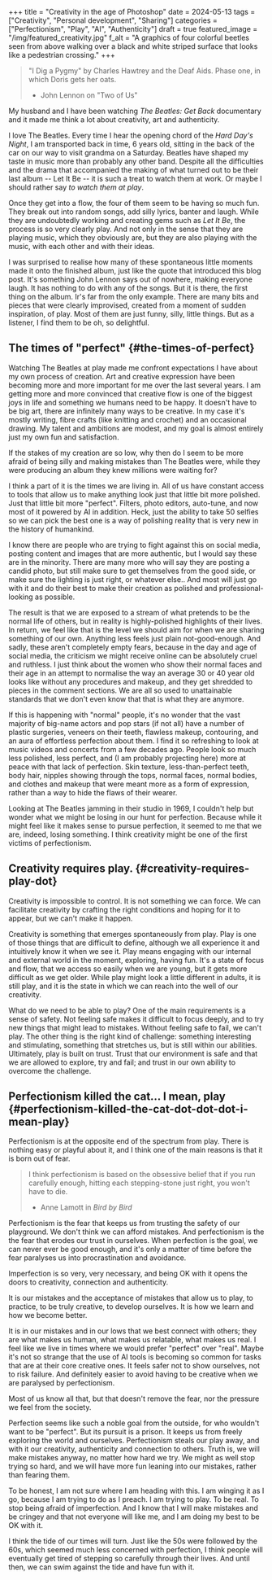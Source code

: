 +++
title = "Creativity in the age of Photoshop"
date = 2024-05-13
tags = ["Creativity", "Personal development", "Sharing"]
categories = ["Perfectionism", "Play", "AI", "Authenticity"]
draft = true
featured_image = "/img/featured_creativity.jpg"
f_alt = "A graphics of four colorful beetles seen from above walking over a black and white striped surface that looks like a pedestrian crossing."
+++

> "I Dig a Pygmy" by Charles Hawtrey and the Deaf Aids. Phase one, in which Doris gets her oats.
>
> -   John Lennon on "Two of Us"

My husband and I have been watching _The Beatles: Get Back_ documentary and it made me think a lot about creativity, art and authenticity.

I love The Beatles. Every time I hear the opening chord of the _Hard Day's Night_, I am transported back in time, 6 years old, sitting in the back of the car on our way to visit grandma on a Saturday. Beatles have shaped my taste in music more than probably any other band. Despite all the difficulties and the drama that accompanied the making of what turned out to be their last album -- Let It Be -- it is such a treat to watch them at work. Or maybe I should rather say _to watch them at play_.

Once they get into a flow, the four of them seem to be having so much fun. They break out into random songs, add silly lyrics, banter and laugh. While they are undoubtedly working and creating gems such as _Let It Be_, the process is so very clearly play. And not only in the sense that they are playing music, which they obviously are, but they are also playing with the music, with each other and with their ideas.

I was surprised to realise how many of these spontaneous little moments made it onto the finished album, just like the quote that introduced this blog post. It's something John Lennon says out of nowhere, making everyone laugh. It has nothing to do with any of the songs. But it is there, the first thing on the album. Ir's far from the only example. There are many bits and pieces that were clearly improvised, created from a moment of sudden inspiration, of play. Most of them are just funny, silly, little things. But as a listener, I find them to be oh, so delightful.


## The times of "perfect" {#the-times-of-perfect}

Watching The Beatles at play made me confront expectations I have about my own process of creation. Art and creative expression have been becoming more and more important for me over the last several years. I am getting more and more convinced that creative flow is one of the biggest joys in life and something we humans need to be happy. It doesn't have to be big art, there are infinitely many ways to be creative. In my case it's mostly writing, fibre crafts (like knitting and crochet) and an occasional drawing. My talent and ambitions are modest, and my goal is almost entirely just my own fun and satisfaction.

If the stakes of my creation are so low, why then do I seem to be more afraid of being silly and making mistakes than The Beatles were, while they were producing an album they knew millions were waiting for?

I think a part of it is the times we are living in. All of us have constant access to tools that allow us to make anything look just that little bit more polished. Just that little bit more "perfect". Filters, photo editors, auto-tune, and now most of it powered by AI in addition. Heck, just the ability to take 50 selfies so we can pick the best one is a way of polishing reality that is very new in the history of humankind.

I know there are people who are trying to fight against this on social media, posting content and images that are more authentic, but I would say these are in the minority. There are many more who will say they are posting a candid photo, but still make sure to get themselves from the good side, or make sure the lighting is just right, or whatever else.. And most will just go with it and do their best to make their creation as polished and professional-looking as possible.

The result is that we are exposed to a stream of what pretends to be the normal life of others, but in reality is highly-polished highlights of their lives. In return, we feel like that is the level we should aim for when we are sharing something of our own. Anything less feels just plain not-good-enough. And sadly, these aren't completely empty fears, because in the day and age of social media, the criticism we might receive online can be absolutely cruel and ruthless. I just think about the women who show their normal faces and their age in an attempt to normalise the way an average 30 or 40 year old looks like without any procedures and makeup, and they get shredded to pieces in the comment sections. We are all so used to unattainable standards that we don't even know that that is what they are anymore.

If this is happening with "normal" people, it's no wonder that the vast majority of big-name actors and pop stars (if not all) have a number of plastic surgeries, veneers on their teeth, flawless makeup, contouring, and an aura of effortless perfection about them. I find it so refreshing to look at music videos and concerts from a few decades ago. People look so much less polished, less perfect, and (I am probably projecting here) more at peace with that lack of perfection. Skin texture, less-than-perfect teeth, body hair, nipples showing through the tops, normal faces, normal bodies, and clothes and makeup that were meant more as a form of expression, rather than a way to hide the flaws of their wearer.

Looking at The Beatles jamming in their studio in 1969, I couldn't help but wonder what we might be losing in our hunt for perfection.  Because while it might feel like it makes sense to pursue perfection, it seemed to me that we are, indeed, losing something. I think creativity might be one of the first victims of perfectionism.


## Creativity requires play. {#creativity-requires-play-dot}

Creativity is impossible to control. It is not something we can force. We can facilitate creativity by crafting the right conditions and hoping for it to appear, but we can't make it happen.

Creativity is something that emerges spontaneously from play. Play is one of those things that are difficult to define, although we all experience it and intuitively know it when we see it. Play means engaging with our internal and external world in the moment, exploring, having fun. It's a state of focus and flow, that we access so easily when we are young, but it gets more difficult as we get older. While play might look a little different in adults, it is still play, and it is the state in which we can reach into the well of our creativity.

What do we need to be able to play? One of the main requirements is a sense of safety. Not feeling safe makes it difficult to focus deeply, and to try new things that might lead to mistakes. Without feeling safe to fail, we can't play. The other thing is the right kind of challenge: something interesting and stimulating, something that stretches us, but is still within our abilities. Ultimately, play is built on trust. Trust that our environment is safe and that we are allowed to explore, try and fail; and trust in our own ability to overcome the challenge.


## Perfectionism killed the cat... I mean, play {#perfectionism-killed-the-cat-dot-dot-dot-i-mean-play}

Perfectionism is at the opposite end of the spectrum from play. There is nothing easy or playful about it, and I think one of the main reasons is that it is born out of fear.

> I think perfectionism is based on the obsessive belief that if you run carefully enough, hitting each stepping-stone just right, you won't have to die.
>
> -   Anne Lamott in _Bird by Bird_

Perfectionism is the fear that keeps us from trusting the safety of our playground. We don't think we can afford mistakes. And perfectionism is the the fear that erodes our trust in ourselves. When perfection is the goal, we can never ever be good enough, and it's only a matter of time before the fear paralyses us into procrastination and avoidance.

Imperfection is so very, very necessary, and being OK with it opens the doors to creativity, connection and authenticity.

It is our mistakes and the acceptance of mistakes that allow us to play, to practice, to be truly creative, to develop ourselves. It is how we learn and how we become better.

It is in our mistakes and in our lows that we best connect with others; they are what makes us human, what makes us relatable, what makes us real. I feel like we live in times where we would prefer "perfect" over "real". Maybe it's not so strange that the use of AI tools is becoming so common for tasks that are at their core creative ones. It feels safer not to show ourselves, not to risk failure. And definitely easier to avoid having to be creative when we are paralysed by perfectionism.

Most of us know all that, but that doesn't remove the fear, nor the pressure we feel from the society.

Perfection seems like such a noble goal from the outside, for who wouldn't want to be "perfect". But its pursuit is a prison. It keeps us from freely exploring the world and ourselves. Perfectionism steals our play away, and with it our creativity, authenticity and connection to others. Truth is, we will make mistakes anyway, no matter how hard we try. We might as well stop trying so hard, and we will have more fun leaning into our mistakes, rather than fearing them.

To be honest, I am not sure where I am heading with this. I am winging it as I go, because I am trying to do as I preach. I am trying to play. To be real. To stop being afraid of imperfection. And I know that I will make mistakes and be cringey and that not everyone will like me, and I am doing my best to be OK with it.

I think the tide of our times will turn. Just like the 50s were followed by the 60s, which seemed much less concerned with perfection, I think people will eventually get tired of stepping so carefully through their lives. And until then, we can swim against the tide and have fun with it.
